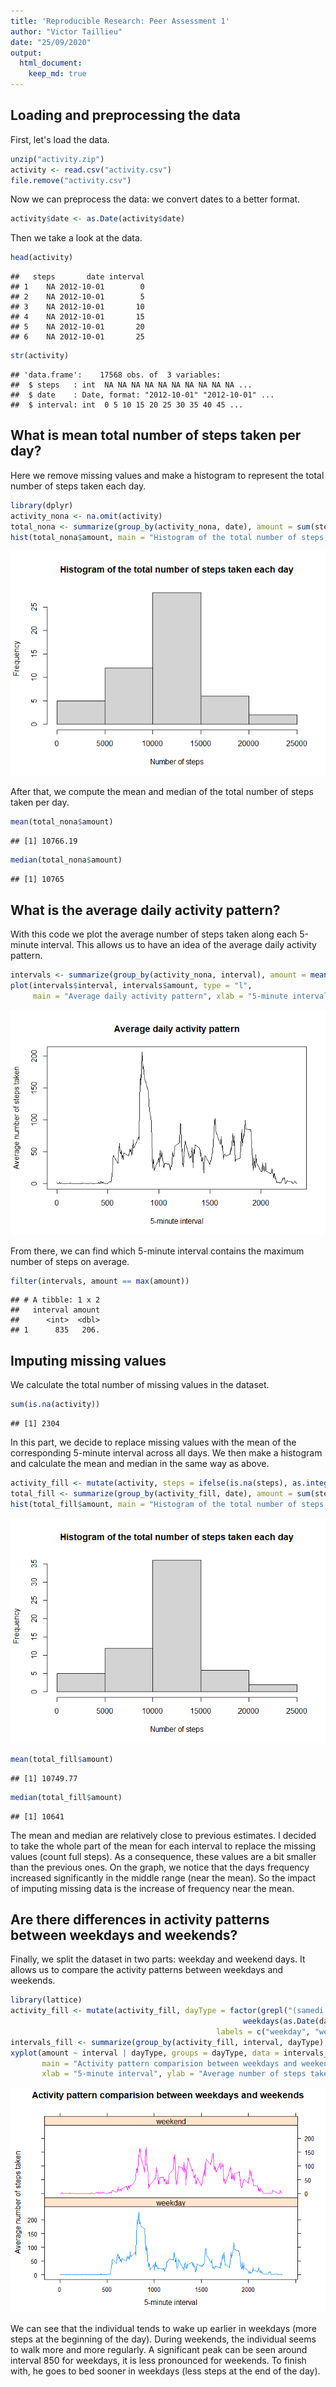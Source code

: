 ```yaml
---
title: 'Reproducible Research: Peer Assessment 1'
author: "Victor Taillieu"
date: "25/09/2020"
output:
  html_document:
    keep_md: true
---
```




## Loading and preprocessing the data

First, let's load the data.


```r
unzip("activity.zip")
activity <- read.csv("activity.csv")
file.remove("activity.csv")
```

Now we can preprocess the data: we convert dates to a better format.


```r
activity$date <- as.Date(activity$date)
```

Then we take a look at the data.


```r
head(activity)
```

```
##   steps       date interval
## 1    NA 2012-10-01        0
## 2    NA 2012-10-01        5
## 3    NA 2012-10-01       10
## 4    NA 2012-10-01       15
## 5    NA 2012-10-01       20
## 6    NA 2012-10-01       25
```

```r
str(activity)
```

```
## 'data.frame':	17568 obs. of  3 variables:
##  $ steps   : int  NA NA NA NA NA NA NA NA NA NA ...
##  $ date    : Date, format: "2012-10-01" "2012-10-01" ...
##  $ interval: int  0 5 10 15 20 25 30 35 40 45 ...
```

## What is mean total number of steps taken per day?

Here we remove missing values and make a histogram to represent the total number of steps taken each day.


```r
library(dplyr)
activity_nona <- na.omit(activity)
total_nona <- summarize(group_by(activity_nona, date), amount = sum(steps))
hist(total_nona$amount, main = "Histogram of the total number of steps taken each day", xlab = "Number of steps")
```

![](PA1_template_files/figure-html/unnamed-chunk-4-1.png)<!-- -->

After that, we compute the mean and median of the total number of steps taken per day.


```r
mean(total_nona$amount)
```

```
## [1] 10766.19
```

```r
median(total_nona$amount)
```

```
## [1] 10765
```

## What is the average daily activity pattern?

With this code we plot the average number of steps taken along each 5-minute interval.
This allows us to have an idea of the average daily activity pattern.


```r
intervals <- summarize(group_by(activity_nona, interval), amount = mean(steps))
plot(intervals$interval, intervals$amount, type = "l",
     main = "Average daily activity pattern", xlab = "5-minute interval", ylab = "Average number of steps taken")
```

![](PA1_template_files/figure-html/unnamed-chunk-6-1.png)<!-- -->

From there, we can find which 5-minute interval contains the maximum number of steps on average.


```r
filter(intervals, amount == max(amount))
```

```
## # A tibble: 1 x 2
##   interval amount
##      <int>  <dbl>
## 1      835   206.
```

## Imputing missing values

We calculate the total number of missing values in the dataset.


```r
sum(is.na(activity))
```

```
## [1] 2304
```

In this part, we decide to replace missing values with the mean of the corresponding 5-minute interval across all days.
We then make a histogram and calculate the mean and median in the same way as above.


```r
activity_fill <- mutate(activity, steps = ifelse(is.na(steps), as.integer(filter(intervals, interval == interval)$amount), steps))
total_fill <- summarize(group_by(activity_fill, date), amount = sum(steps))
hist(total_fill$amount, main = "Histogram of the total number of steps taken each day", xlab = "Number of steps")
```

![](PA1_template_files/figure-html/unnamed-chunk-9-1.png)<!-- -->

```r
mean(total_fill$amount)
```

```
## [1] 10749.77
```

```r
median(total_fill$amount)
```

```
## [1] 10641
```

The mean and median are relatively close to previous estimates.
I decided to take the whole part of the mean for each interval to replace the missing values (count full steps).
As a consequence, these values are a bit smaller than the previous ones.
On the graph, we notice that the days frequency increased significantly in the middle range (near the mean).
So the impact of imputing missing data is the increase of frequency near the mean.

## Are there differences in activity patterns between weekdays and weekends?

Finally, we split the dataset in two parts: weekday and weekend days.
It allows us to compare the activity patterns between weekdays and weekends.


```r
library(lattice)
activity_fill <- mutate(activity_fill, dayType = factor(grepl("(samedi|dimanche)", # french weekend days
                                                    weekdays(as.Date(date))),
                                              labels = c("weekday", "weekend")))
intervals_fill <- summarize(group_by(activity_fill, interval, dayType), amount = mean(steps))
xyplot(amount ~ interval | dayType, groups = dayType, data = intervals_fill, type = "l", layout = c(1, 2),
       main = "Activity pattern comparision between weekdays and weekends",
       xlab = "5-minute interval", ylab = "Average number of steps taken")
```

![](PA1_template_files/figure-html/unnamed-chunk-10-1.png)<!-- -->

We can see that the individual tends to wake up earlier in weekdays (more steps at the beginning of the day).
During weekends, the individual seems to walk more and more regularly.
A significant peak can be seen around interval 850 for weekdays, it is less pronounced for weekends.
To finish with, he goes to bed sooner in weekdays (less steps at the end of the day).
